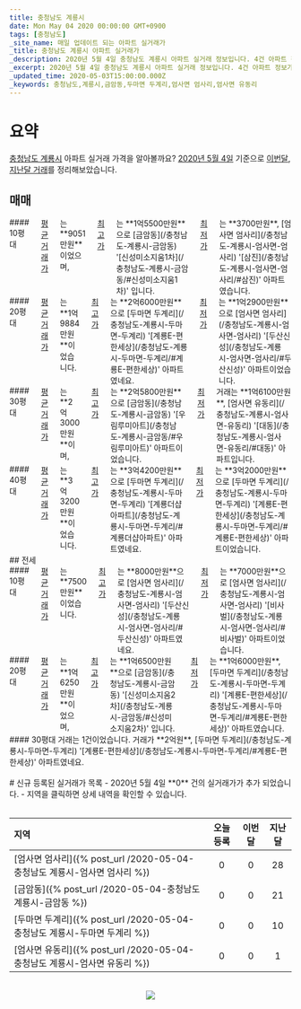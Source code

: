 ```yaml
---
title: 충청남도 계룡시
date: Mon May 04 2020 00:00:00 GMT+0900
tags: [충청남도]
_site_name: 매일 업데이트 되는 아파트 실거래가
_title: 충청남도 계룡시 아파트 실거래가
_description: 2020년 5월 4일 충청남도 계룡시 아파트 실거래 정보입니다. 4건 아파트 정보가 있습니다.
_excerpt: 2020년 5월 4일 충청남도 계룡시 아파트 실거래 정보입니다. 4건 아파트 정보가 있습니다.
_updated_time: 2020-05-03T15:00:00.000Z
_keywords: 충청남도,계룡시,금암동,두마면 두계리,엄사면 엄사리,엄사면 유동리
---
```



# 요약
<ins>충청남도 계룡시</ins> 아파트 실거래 가격을 알아볼까요? <ins>2020년 5월 4일</ins> 기준으로 <ins>이번달, 지난달 거래</ins>를 정리해보았습니다.

## 매매
<div class="container">
<div class="six columns" markdown="1">
#### 10평대
<ins>평균 거래가</ins>는 **9051만원**이었으며, <ins>최고가</ins>는 **1억5500만원**으로 [금암동](/충청남도-계룡시-금암동) '[신성미소지움1차](/충청남도-계룡시-금암동/#신성미소지움1차)' 입니다. <ins>최저가</ins>는 **3700만원**, [엄사면 엄사리](/충청남도-계룡시-엄사면-엄사리) '[삼진](/충청남도-계룡시-엄사면-엄사리/#삼진)' 아파트였습니다.
</div>
<div class="six columns" markdown="1">
#### 20평대
<ins>평균 거래가</ins>는 **1억9884만원**이었습니다. <ins>최고가</ins>는 **2억6000만원**으로 [두마면 두계리](/충청남도-계룡시-두마면-두계리) '[계룡E-편한세상](/충청남도-계룡시-두마면-두계리/#계룡E-편한세상)' 아파트였네요. <ins>최저가</ins>는 **1억2900만원**으로 [엄사면 엄사리](/충청남도-계룡시-엄사면-엄사리) '[두산신성](/충청남도-계룡시-엄사면-엄사리/#두산신성)' 아파트이었습니다.
</div>
</div>
<div class="container">
<div class="six columns" markdown="1">
#### 30평대
<ins>평균 거래가</ins>는 **2억3000만원**이며, <ins>최고가</ins>는 **2억5800만원**으로 [금암동](/충청남도-계룡시-금암동) '[우림루미아트](/충청남도-계룡시-금암동/#우림루미아트)' 아파트이었습니다. <ins>최저가</ins> 거래는 **1억6100만원**, [엄사면 유동리](/충청남도-계룡시-엄사면-유동리) '[대동](/충청남도-계룡시-엄사면-유동리/#대동)' 아파트입니다.
</div>
<div class="six columns" markdown="1">
#### 40평대
<ins>평균 거래가</ins>는 **3억3200만원**이었습니다. <ins>최고가</ins>는 **3억4200만원**으로 [두마면 두계리](/충청남도-계룡시-두마면-두계리) '[계룡더샵아파트](/충청남도-계룡시-두마면-두계리/#계룡더샵아파트)' 아파트였네요. <ins>최저가</ins>는 **3억2000만원**으로 [두마면 두계리](/충청남도-계룡시-두마면-두계리) '[계룡E-편한세상](/충청남도-계룡시-두마면-두계리/#계룡E-편한세상)' 아파트이었습니다.
</div>
</div>
## 전세
<div class="container">
<div class="six columns" markdown="1">
#### 10평대
<ins>평균 거래가</ins>는 **7500만원**이었습니다. <ins>최고가</ins>는 **8000만원**으로 [엄사면 엄사리](/충청남도-계룡시-엄사면-엄사리) '[두산신성](/충청남도-계룡시-엄사면-엄사리/#두산신성)' 아파트였네요. <ins>최저가</ins>는 **7000만원**으로 [엄사면 엄사리](/충청남도-계룡시-엄사면-엄사리) '[비사벌](/충청남도-계룡시-엄사면-엄사리/#비사벌)' 아파트이었습니다.
</div>
<div class="six columns" markdown="1">
#### 20평대
<ins>평균 거래가</ins>는 **1억6250만원**이었으며, <ins>최고가</ins>는 **1억6500만원**으로 [금암동](/충청남도-계룡시-금암동) '[신성미소지움2차](/충청남도-계룡시-금암동/#신성미소지움2차)' 입니다. <ins>최저가</ins>는 **1억6000만원**, [두마면 두계리](/충청남도-계룡시-두마면-두계리) '[계룡E-편한세상](/충청남도-계룡시-두마면-두계리/#계룡E-편한세상)' 아파트였습니다.
</div>
</div>
<div class="container">
<div class="twelve columns" markdown="1">
#### 30평대
거래는 1건이었습니다. 거래가 **2억원**, [두마면 두계리](/충청남도-계룡시-두마면-두계리) '[계룡E-편한세상](/충청남도-계룡시-두마면-두계리/#계룡E-편한세상)' 아파트였네요.
</div>
</div>


<br>
# 신규 등록된 실거래가 목록
- 2020년 5월 4일 **0** 건의 실거래가가 추가 되었습니다.
- 지역을 클릭하면 상세 내역을 확인할 수 있습니다.
<br><br>

| 지역 | 오늘 등록 | 이번달 | 지난달 |
|:---|:---:|:---:|:---:|
| [엄사면 엄사리]({% post_url /2020-05-04-충청남도 계룡시-엄사면 엄사리 %}) | 0 | 0 | 28|
| [금암동]({% post_url /2020-05-04-충청남도 계룡시-금암동 %}) | 0 | 0 | 21|
| [두마면 두계리]({% post_url /2020-05-04-충청남도 계룡시-두마면 두계리 %}) | 0 | 0 | 10|
| [엄사면 유동리]({% post_url /2020-05-04-충청남도 계룡시-엄사면 유동리 %}) | 0 | 0 | 1|

<p align="center"><br><img src="https://via.placeholder.com/700x120"><br></p>
